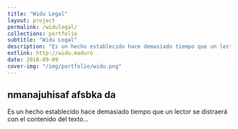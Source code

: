 ```yaml
---
title: "Widu Legal"
layout: project
permalink: /widulegal/
collections: portfolio
subtitle: "Widu Legal"
description: "Es un hecho establecido hace demasiado tiempo que un lector se distraerá con el contenido del texto..."
extlink: http://widu.maduro
date: 2018-09-09
cover-img: "/img/portfolio/widu.png"
---
```



## nmanajuhisaf afsbka da
Es un hecho establecido hace demasiado tiempo que un
lector se distraerá con el contenido del texto...
